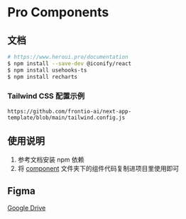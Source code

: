 # Pro Components

## 文档

```sh
# https://www.heroui.pro/documentation
$ npm install --save-dev @iconify/react
$ npm install usehooks-ts
$ npm install recharts
```

### Tailwind CSS 配置示例

```
https://github.com/frontio-ai/next-app-template/blob/main/tailwind.config.js
```

## 使用说明

1. 参考文档安装 npm 依赖
2. 将 [component](component) 文件夹下的组件代码复制进项目里使用即可


## Figma

[Google Drive](https://drive.google.com/drive/folders/1KPoFp5KgGOVjsAbBAPyUlqqH99_6wFEB?usp=sharing)
